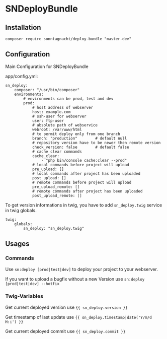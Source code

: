 # SNDeployBundle
## Installation
    composer require sonntagnacht/deploy-bundle "master-dev"

## Configuration

Main Configuration for SNDeployBundle

app/config.yml:

    sn_deploy:
        composer: "/usr/bin/composer"
        environments:
            # environments can be prod, test and dev 
            prod:
                # host address of webserver
                host: example.com
                # ssh-user for webserver
                user: ftp-user
                # absolute path of webservice
                webroot: /var/www/html
                # to permit deploy only from one branch
                branch: "production"        # default null
                # repository version have to be newer then remote version 
                check_version: false        # default false  
                # cache clear commands
                cache_clear:
                    - "php bin/console cache:clear --prod"
                # local commands before project will upload
                pre_upload: []
                # local commands after project has been uploaded
                post_upload: []
                # remote commands before project will upload
                pre_upload_remote: []
                # remote commands after project has been uploaded
                post_upload_remote: []

To get version informations in twig, you have to add `sn_deploy.twig` service in twig globals.

    twig:
        globals:
            sn_deploy: "sn_deploy.twig"

## Usages

### Commands

Use `sn:deploy [prod|test|dev]` to deploy your project to your webserver.

If you want to upload a bugfix without a new Version use `sn:deploy [prod|test|dev] --hotfix`

### Twig-Variables

Get current deployed version use `{{ sn_deploy.version }}`

Get timestamp of last update use `{{ sn_deploy.timestamp|date('Y/m/d H:i') }}`

Get current deployed commit use `{{ sn_deploy.commit }}`